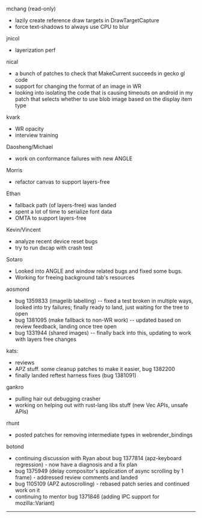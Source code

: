 

mchang (read-only)
* lazily create reference draw targets in DrawTargetCapture
* force text-shadows to always use CPU to blur



jnicol
* layerization perf



nical
* a bunch of patches to check that MakeCurrent succeeds in gecko gl code
* support for changing the format of an image in WR
* looking into isolating the code that is causing timeouts on android in my patch that selects whether to use blob image based on the display item type



kvark
* WR opacity
* interview training



Daosheng/Michael
* work on conformance failures with new ANGLE

Morris
* refactor canvas to support layers-free

Ethan
* fallback path (of layers-free) was landed
* spent a lot of time to serialize font data
* OMTA to support layers-free



Kevin/Vincent
* analyze recent device reset bugs
* try to run dxcap with crash test



Sotaro
* Looked into ANGLE and window related bugs and fixed some bugs.
* Working for freeing background tab's resources



aosmond
* bug 1359833 (imagelib labelling) -- fixed a test broken in multiple ways, looked into try failures; finally ready to land, just waiting for the tree to open
* bug 1381095 (make fallback to non-WR work) -- updated based on review feedback, landing once tree open
* bug 1331944 (shared images) -- finally back into this, updating to work with layers free changes



kats:
* reviews
* APZ stuff. some cleanup patches to make it easier, bug 1382200
* finally landed reftest harness fixes (bug 1381091)



gankro
* pulling hair out debugging crasher
* working on helping out with rust-lang libs stuff (new Vec APIs, unsafe APIs)



rhunt
* posted patches for removing intermediate types in webrender_bindings



botond
* continuing discussion with Ryan about bug 1377814 (apz-keyboard regression) - now have a diagnosis and a fix plan 
* bug 1375949 (delay compositor's application of async scrolling by 1 frame) - addressed review comments and landed 
* bug 1105109 (APZ autoscrolling) - rebased patch series and continued work on it 
* continuing to mentor bug 1371846 (adding IPC support for mozilla::Variant)

________________


